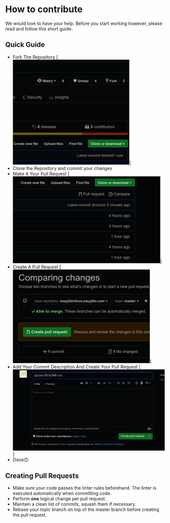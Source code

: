 # How to contribute

We would love to have your help. Before you start working however, please read
and follow this short guide.

## Quick Guide

- Fork The Repository
  [<img src="./static/img/fork.png"></img>]
- Clone the Repository and commit your changes
- Make A Your Pull Request
  [<img src="./static/img/pullrequest.png"></img>]
- Create A Pull Request
  [<img src="./static/img/createrequest.png"></img>]
- Add Your Commit Description And Create Your Pull Request
  [<img src="./static/img/comment.png"></img>]
- Done🙃

## Creating Pull Requests

- Make sure your code passes the linter rules beforehand. The linter is executed
  automatically when committing code.
- Perform **one** logical change per pull request.
- Maintain a clean list of commits, squash them if necessary.
- Rebase your topic branch on top of the master branch before creating the pull
  request.
